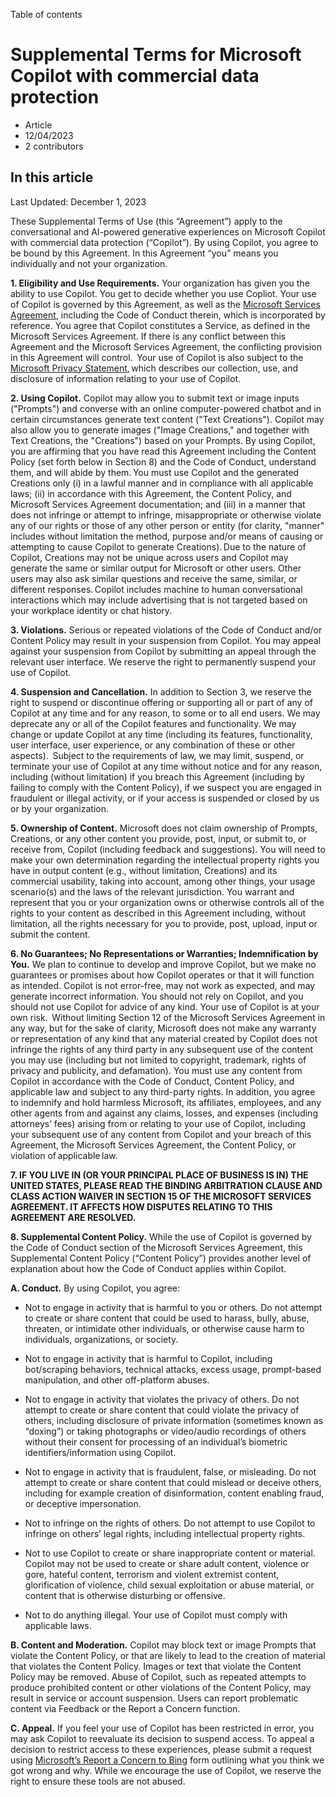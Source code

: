 Table of contents

Supplemental Terms for Microsoft Copilot with commercial data protection
========================================================================

* Article
* 12/04/2023
* 2 contributors

In this article
---------------

Last Updated: December 1, 2023 

These Supplemental Terms of Use (this “Agreement”) apply to the conversational and AI-powered generative experiences on Microsoft Copilot with commercial data protection (“Copilot”). By using Copilot, you agree to be bound by this Agreement. In this Agreement “you” means you individually and not your organization.

**1\. Eligibility and Use Requirements.** Your organization has given you the ability to use Copilot. You get to decide whether you use Copliot. Your use of Copilot is governed by this Agreement, as well as the [Microsoft Services Agreement](https://go.microsoft.com/fwlink/?LinkID=530144), including the Code of Conduct therein, which is incorporated by reference. You agree that Copilot constitutes a Service, as defined in the Microsoft Services Agreement. If there is any conflict between this Agreement and the Microsoft Services Agreement, the conflicting provision in this Agreement will control.  Your use of Copilot is also subject to the [Microsoft Privacy Statement](https://go.microsoft.com/fwlink/?LinkId=521839), which describes our collection, use, and disclosure of information relating to your use of Copilot. 

**2\. Using Copilot.** Copilot may allow you to submit text or image inputs ("Prompts") and converse with an online computer-powered chatbot and in certain circumstances generate text content ("Text Creations"). Copilot may also allow you to generate images ("Image Creations," and together with Text Creations, the "Creations") based on your Prompts. By using Copilot, you are affirming that you have read this Agreement including the Content Policy (set forth below in Section 8) and the Code of Conduct, understand them, and will abide by them. You must use Copilot and the generated Creations only (i) in a lawful manner and in compliance with all applicable laws; (ii) in accordance with this Agreement, the Content Policy, and Microsoft Services Agreement documentation; and (iii) in a manner that does not infringe or attempt to infringe, misappropriate or otherwise violate any of our rights or those of any other person or entity (for clarity, "manner" includes without limitation the method, purpose and/or means of causing or attempting to cause Copilot to generate Creations). Due to the nature of Copilot, Creations may not be unique across users and Copilot may generate the same or similar output for Microsoft or other users. Other users may also ask similar questions and receive the same, similar, or different responses. Copilot includes machine to human conversational interactions which may include advertising that is not targeted based on your workplace identity or chat history.

**3\. Violations.** Serious or repeated violations of the Code of Conduct and/or Content Policy may result in your suspension from Copilot. You may appeal against your suspension from Copilot by submitting an appeal through the relevant user interface. We reserve the right to permanently suspend your use of Copilot. 

**4\. Suspension and Cancellation.** In addition to Section 3, we reserve the right to suspend or discontinue offering or supporting all or part of any of Copilot at any time and for any reason, to some or to all end users. We may deprecate any or all of the Copilot features and functionality. We may change or update Copilot at any time (including its features, functionality, user interface, user experience, or any combination of these or other aspects).  Subject to the requirements of law, we may limit, suspend, or terminate your use of Copilot at any time without notice and for any reason, including (without limitation) if you breach this Agreement (including by failing to comply with the Content Policy), if we suspect you are engaged in fraudulent or illegal activity, or if your access is suspended or closed by us or by your organization.

**5\. Ownership of Content.** Microsoft does not claim ownership of Prompts, Creations, or any other content you provide, post, input, or submit to, or receive from, Copilot (including feedback and suggestions). You will need to make your own determination regarding the intellectual property rights you have in output content (e.g., without limitation, Creations) and its commercial usability, taking into account, among other things, your usage scenario(s) and the laws of the relevant jurisdiction. You warrant and represent that you or your organization owns or otherwise controls all of the rights to your content as described in this Agreement including, without limitation, all the rights necessary for you to provide, post, upload, input or submit the content.  

**6\. No Guarantees; No Representations or Warranties; Indemnification by You.** We plan to continue to develop and improve Copilot, but we make no guarantees or promises about how Copilot operates or that it will function as intended. Copilot is not error-free, may not work as expected, and may generate incorrect information. You should not rely on Copilot, and you should not use Copilot for advice of any kind. Your use of Copilot is at your own risk.  Without limiting Section 12 of the Microsoft Services Agreement in any way, but for the sake of clarity, Microsoft does not make any warranty or representation of any kind that any material created by Copilot does not infringe the rights of any third party in any subsequent use of the content you may use (including but not limited to copyright, trademark, rights of privacy and publicity, and defamation). You must use any content from Copilot in accordance with the Code of Conduct, Content Policy, and applicable law and subject to any third-party rights. In addition, you agree to indemnify and hold harmless Microsoft, its affiliates, employees, and any other agents from and against any claims, losses, and expenses (including attorneys’ fees) arising from or relating to your use of Copilot, including your subsequent use of any content from Copilot and your breach of this Agreement, the Microsoft Services Agreement, the Content Policy, or violation of applicable law. 

**7\. IF YOU LIVE IN (OR YOUR PRINCIPAL PLACE OF BUSINESS IS IN) THE UNITED STATES, PLEASE READ THE BINDING ARBITRATION CLAUSE AND CLASS ACTION WAIVER IN SECTION 15 OF THE MICROSOFT SERVICES AGREEMENT. IT AFFECTS HOW DISPUTES RELATING TO THIS AGREEMENT ARE RESOLVED.** 

**8\. Supplemental Content Policy.** While the use of Copilot is governed by the Code of Conduct section of the Microsoft Services Agreement, this Supplemental Content Policy (“Content Policy”) provides another level of explanation about how the Code of Conduct applies within Copilot.

**A. Conduct.** By using Copilot, you agree: 

* Not to engage in activity that is harmful to you or others. Do not attempt to create or share content that could be used to harass, bully, abuse, threaten, or intimidate other individuals, or otherwise cause harm to individuals, organizations, or society. 
    
* Not to engage in activity that is harmful to Copilot, including bot/scraping behaviors, technical attacks, excess usage, prompt-based manipulation, and other off-platform abuses. 
    
* Not to engage in activity that violates the privacy of others. Do not attempt to create or share content that could violate the privacy of others, including disclosure of private information (sometimes known as “doxing”) or taking photographs or video/audio recordings of others without their consent for processing of an individual’s biometric identifiers/information using Copilot.
    
* Not to engage in activity that is fraudulent, false, or misleading. Do not attempt to create or share content that could mislead or deceive others, including for example creation of disinformation, content enabling fraud, or deceptive impersonation.
    
* Not to infringe on the rights of others. Do not attempt to use Copilot to infringe on others’ legal rights, including intellectual property rights. 
    
* Not to use Copilot to create or share inappropriate content or material. Copilot may not be used to create or share adult content, violence or gore, hateful content, terrorism and violent extremist content, glorification of violence, child sexual exploitation or abuse material, or content that is otherwise disturbing or offensive.
    
* Not to do anything illegal. Your use of Copilot must comply with applicable laws.  
    

**B. Content and Moderation.** Copilot may block text or image Prompts that violate the Content Policy, or that are likely to lead to the creation of material that violates the Content Policy. Images or text that violate the Content Policy may be removed. Abuse of Copilot, such as repeated attempts to produce prohibited content or other violations of the Content Policy, may result in service or account suspension. Users can report problematic content via Feedback or the Report a Concern function. 

**C. Appeal.** If you feel your use of Copilot has been restricted in error, you may ask Copilot to reevaluate its decision to suspend access. To appeal a decision to restrict access to these experiences, please submit a request using [Microsoft’s Report a Concern to Bing](https://www.microsoft.com/en-us/concern/bing) form outlining what you think we got wrong and why. While we encourage the use of Copilot, we reserve the right to ensure these tools are not abused.